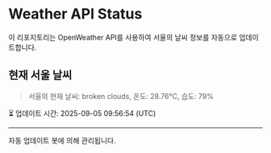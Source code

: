 
# Weather API Status

이 리포지토리는 OpenWeather API를 사용하여 서울의 날씨 정보를 자동으로 업데이트합니다.

## 현재 서울 날씨
> 서울의 현재 날씨: broken clouds, 온도: 28.76°C, 습도: 79%

⏳ 업데이트 시간: 2025-09-05 09:56:54 (UTC)

---
자동 업데이트 봇에 의해 관리됩니다.
